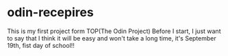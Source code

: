 # odin-recepires
This is my first project form TOP(The Odin Project)
Before I start, I just want to say that I think it will be easy and won't
take a long time, it's September 19th, fist day of school!!
